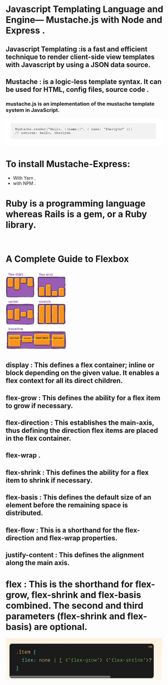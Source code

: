 # Javascript Templating Language and Engine— Mustache.js with Node and Express .

## Javascript Templating :is a fast and efficient technique to render client-side view templates with Javascript by using a JSON data source.

##  Mustache : is a logic-less template syntax. It can be used for HTML, config files, source code .

### mustache.js is an implementation of the mustache template system in JavaScript. 

![](31.png)

# To install Mustache-Express:
- With Yarn .
-  with NPM .

# Ruby is a programming language whereas Rails is a gem, or a Ruby library.

<br>

# A Complete Guide to Flexbox

![](flex1.png)

## display : This defines a flex container; inline or block depending on the given value. It enables a flex context for all its direct children.
## flex-grow : This defines the ability for a flex item to grow if necessary.
## flex-direction : This establishes the main-axis, thus defining the direction flex items are placed in the flex container.
## flex-wrap .
## flex-shrink : This defines the ability for a flex item to shrink if necessary.
## flex-basis : This defines the default size of an element before the remaining space is distributed.
## flex-flow : This is a shorthand for the flex-direction and flex-wrap properties.
## justify-content : This defines the alignment along the main axis.


# flex : This is the shorthand for flex-grow, flex-shrink and flex-basis combined. The second and third parameters (flex-shrink and flex-basis) are optional. 

![](flex.png)